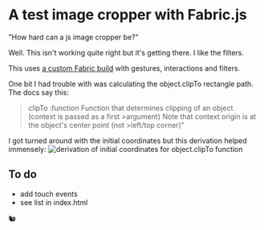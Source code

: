 A test image cropper with Fabric.js
===================================

"How hard can a js image cropper be?" 

Well. This isn't working quite right but it's getting there. I like the filters.

This uses [a custom Fabric build](http://fabricjs.com/build/) with gestures, interactions and filters.

One bit I had trouble with was calculating the object.clipTo rectangle path. The docs say this: 
>clipTo :function
>Function that determines clipping of an object (context is passed as a first >argument) Note that context origin is at the object's center point (not >left/top corner)"

I got turned around with the initial coordinates but this derivation helped immensely:
![derivation of initial coordinates for object.clipTo function ](https://cdn.glitch.com/3628bf52-fdb4-427c-81e0-bfdb061820bd%2FIMG_4481.jpg?1496221812557)


To do
------------

- add touch events
- see list in index.html

🐿
